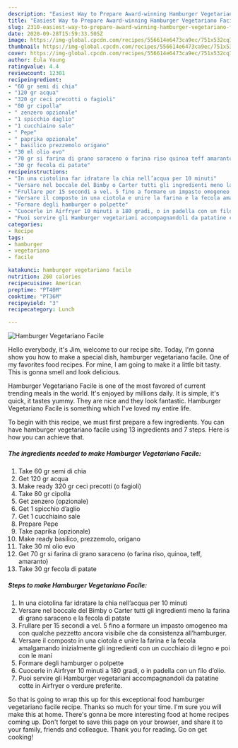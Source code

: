 ```yaml
---
description: "Easiest Way to Prepare Award-winning Hamburger Vegetariano Facile"
title: "Easiest Way to Prepare Award-winning Hamburger Vegetariano Facile"
slug: 2310-easiest-way-to-prepare-award-winning-hamburger-vegetariano-facile
date: 2020-09-28T15:59:33.505Z
image: https://img-global.cpcdn.com/recipes/556614e6473ca9ec/751x532cq70/hamburger-vegetariano-facile-recipe-main-photo.jpg
thumbnail: https://img-global.cpcdn.com/recipes/556614e6473ca9ec/751x532cq70/hamburger-vegetariano-facile-recipe-main-photo.jpg
cover: https://img-global.cpcdn.com/recipes/556614e6473ca9ec/751x532cq70/hamburger-vegetariano-facile-recipe-main-photo.jpg
author: Eula Young
ratingvalue: 4.4
reviewcount: 12301
recipeingredient:
- "60 gr semi di chia"
- "120 gr acqua"
- "320 gr ceci precotti o fagioli"
- "80 gr cipolla"
- " zenzero opzionale"
- "1 spicchio daglio"
- "1 cucchiaino sale"
- " Pepe"
- " paprika opzionale"
- " basilico prezzemolo origano"
- "30 ml olio evo"
- "70 gr si farina di grano saraceno o farina riso quinoa teff amaranto"
- "30 gr fecola di patate"
recipeinstructions:
- "In una ciotolina far idratare la chia nell’acqua per 10 minuti"
- "Versare nel boccale del Bimby o Carter tutti gli ingredienti meno la farina di grano saraceno e la fecola di patate"
- "Frullare per 15 secondi a vel. 5 fino a formare un impasto omogeneo ma con qualche pezzetto ancora visibile che da consistenza all’hamburger."
- "Versare il composto in una ciotola e unire la farina e la fecola amalgamando inizialmente gli ingredienti con un cucchiaio di legno e poi con le mani"
- "Formare degli hamburger o polpette"
- "Cuocerle in Airfryer 10 minuti a 180 gradi, o in padella con un filo d’olio."
- "Puoi servire gli Hamburger vegetariani accompagnandoli da patatine cotte in Airfryer o verdure preferite."
categories:
- Recipe
tags:
- hamburger
- vegetariano
- facile

katakunci: hamburger vegetariano facile 
nutrition: 260 calories
recipecuisine: American
preptime: "PT40M"
cooktime: "PT36M"
recipeyield: "3"
recipecategory: Lunch

---
```



![Hamburger Vegetariano Facile](https://img-global.cpcdn.com/recipes/556614e6473ca9ec/751x532cq70/hamburger-vegetariano-facile-recipe-main-photo.jpg)

Hello everybody, it's Jim, welcome to our recipe site. Today, I'm gonna show you how to make a special dish, hamburger vegetariano facile. One of my favorites food recipes. For mine, I am going to make it a little bit tasty. This is gonna smell and look delicious.



Hamburger Vegetariano Facile is one of the most favored of current trending meals in the world. It's enjoyed by millions daily. It is simple, it's quick, it tastes yummy. They are nice and they look fantastic. Hamburger Vegetariano Facile is something which I've loved my entire life.


To begin with this recipe, we must first prepare a few ingredients. You can have hamburger vegetariano facile using 13 ingredients and 7 steps. Here is how you can achieve that.

<!--inarticleads1-->

##### The ingredients needed to make Hamburger Vegetariano Facile:

1. Take 60 gr semi di chia
1. Get 120 gr acqua
1. Make ready 320 gr ceci precotti (o fagioli)
1. Take 80 gr cipolla
1. Get  zenzero (opzionale)
1. Get 1 spicchio d’aglio
1. Get 1 cucchiaino sale
1. Prepare  Pepe
1. Take  paprika (opzionale)
1. Make ready  basilico, prezzemolo, origano
1. Take 30 ml olio evo
1. Get 70 gr si farina di grano saraceno (o farina riso, quinoa, teff, amaranto)
1. Take 30 gr fecola di patate




<!--inarticleads2-->

##### Steps to make Hamburger Vegetariano Facile:

1. In una ciotolina far idratare la chia nell’acqua per 10 minuti
1. Versare nel boccale del Bimby o Carter tutti gli ingredienti meno la farina di grano saraceno e la fecola di patate
1. Frullare per 15 secondi a vel. 5 fino a formare un impasto omogeneo ma con qualche pezzetto ancora visibile che da consistenza all’hamburger.
1. Versare il composto in una ciotola e unire la farina e la fecola amalgamando inizialmente gli ingredienti con un cucchiaio di legno e poi con le mani
1. Formare degli hamburger o polpette
1. Cuocerle in Airfryer 10 minuti a 180 gradi, o in padella con un filo d’olio.
1. Puoi servire gli Hamburger vegetariani accompagnandoli da patatine cotte in Airfryer o verdure preferite.




So that is going to wrap this up for this exceptional food hamburger vegetariano facile recipe. Thanks so much for your time. I'm sure you will make this at home. There's gonna be more interesting food at home recipes coming up. Don't forget to save this page on your browser, and share it to your family, friends and colleague. Thank you for reading. Go on get cooking!
